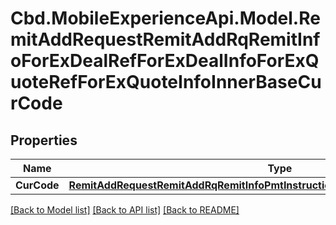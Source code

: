 # Cbd.MobileExperienceApi.Model.RemitAddRequestRemitAddRqRemitInfoForExDealRefForExDealInfoForExQuoteRefForExQuoteInfoInnerBaseCurCode

## Properties

Name | Type | Description | Notes
------------ | ------------- | ------------- | -------------
**CurCode** | [**RemitAddRequestRemitAddRqRemitInfoPmtInstructionFromAcctRefAcctKeysCurCode**](RemitAddRequestRemitAddRqRemitInfoPmtInstructionFromAcctRefAcctKeysCurCode.md) |  | [optional] 

[[Back to Model list]](../README.md#documentation-for-models) [[Back to API list]](../README.md#documentation-for-api-endpoints) [[Back to README]](../README.md)

